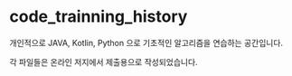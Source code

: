 # code_trainning_history

개인적으로 JAVA, Kotlin, Python 으로 기초적인 알고리즘을 연습하는 공간입니다.

각 파일들은 온라인 저지에서 제출용으로 작성되었습니다.
